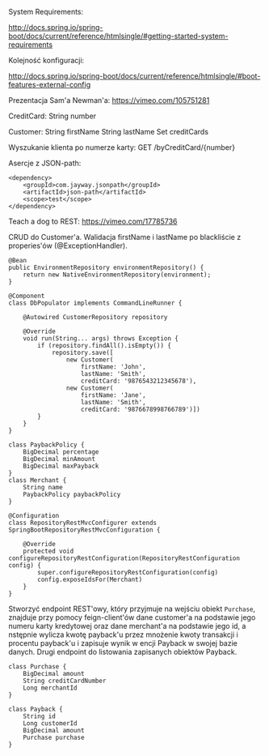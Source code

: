 System Requirements:

http://docs.spring.io/spring-boot/docs/current/reference/htmlsingle/#getting-started-system-requirements

Kolejność konfiguracji:

http://docs.spring.io/spring-boot/docs/current/reference/htmlsingle/#boot-features-external-config

Prezentacja Sam'a Newman'a:
https://vimeo.com/105751281


CreditCard:
 String number

Customer:
 String firstName
 String lastName
 Set<CreditCard> creditCards

Wyszukanie klienta po numerze karty:
GET /byCreditCard/{number}


Asercje z JSON-path:

```
<dependency>
    <groupId>com.jayway.jsonpath</groupId>
    <artifactId>json-path</artifactId>
    <scope>test</scope>
</dependency>
```

Teach a dog to REST:
https://vimeo.com/17785736


CRUD do Customer'a.
Walidacja firstName i lastName po blackliście z properies'ów (@ExceptionHandler).


```
@Bean
public EnvironmentRepository environmentRepository() {
	return new NativeEnvironmentRepository(environment);
}
```


```
@Component
class DbPopulator implements CommandLineRunner {

    @Autowired CustomerRepository repository

    @Override
    void run(String... args) throws Exception {
        if (repository.findAll().isEmpty()) {
            repository.save([
                new Customer(
                    firstName: 'John',
                    lastName: 'Smith',
                    creditCard: '9876543212345678'),
                new Customer(
                    firstName: 'Jane',
                    lastName: 'Smith',
                    creditCard: '9876678998766789')])
        }
    }
}
```


```
class PaybackPolicy {
	BigDecimal percentage
    BigDecimal minAmount
    BigDecimal maxPayback
}
class Merchant {
	String name
	PaybackPolicy paybackPolicy
}
```


```
@Configuration
class RepositoryRestMvcConfigurer extends SpringBootRepositoryRestMvcConfiguration {

    @Override
    protected void configureRepositoryRestConfiguration(RepositoryRestConfiguration config) {
        super.configureRepositoryRestConfiguration(config)
        config.exposeIdsFor(Merchant)
    }
}
```



Stworzyć endpoint REST'owy, który przyjmuje
na wejściu obiekt `Purchase`, znajduje przy
pomocy feign-client'ów dane customer'a na
podstawie jego numeru karty kredytowej
oraz dane merchant'a na podstawie jego id,
a nstępnie wylicza kwotę payback'u przez
mnożenie kwoty transakcji i procentu payback'u
i zapisuje wynik w encji Payback w swojej
bazie danych. Drugi endpoint do listowania
zapisanych obiektów Payback.
```
class Purchase {
    BigDecimal amount
    String creditCardNumber
    Long merchantId
}

class Payback {
	String id
	Long customerId
	BigDecimal amount
	Purchase purchase
}
```

